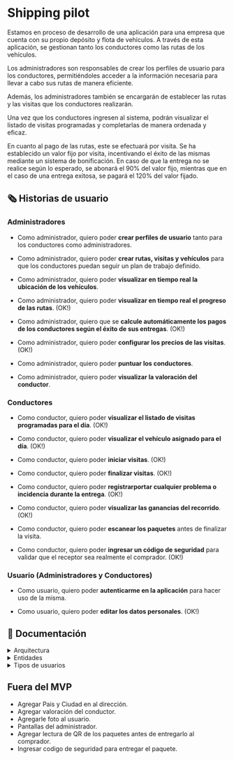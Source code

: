 # Shipping pilot

Estamos en proceso de desarrollo de una aplicación para una empresa que cuenta con su propio depósito y flota de vehículos. A través de esta aplicación, se gestionan tanto los conductores como las rutas de los vehículos.

Los administradores son responsables de crear los perfiles de usuario para los conductores, permitiéndoles acceder a la información necesaria para llevar a cabo sus rutas de manera eficiente.

Además, los administradores también se encargarán de establecer las rutas y las visitas que los conductores realizarán.

Una vez que los conductores ingresen al sistema, podrán visualizar el listado de visitas programadas y completarlas de manera ordenada y eficaz.

En cuanto al pago de las rutas, este se efectuará por visita. Se ha establecido un valor fijo por visita, incentivando el éxito de las mismas mediante un sistema de bonificación. En caso de que la entrega no se realice según lo esperado, se abonará el 90% del valor fijo, mientras que en el caso de una entrega exitosa, se pagará el 120% del valor fijado.

## 🗞️ Historias de usuario

### Administradores

- Como administrador, quiero poder **crear perfiles de usuario** tanto para los conductores como administradores. 

- Como administrador, quiero poder **crear rutas, visitas y vehículos** para que los conductores puedan seguir un plan de trabajo definido.

- Como administrador, quiero poder **visualizar en tiempo real la ubicación de los vehículos**.

- Como administrador, quiero poder **visualizar en tiempo real el progreso de las rutas**. (OK!)

- Como administrador, quiero que se **calcule automáticamente los pagos de los conductores según el éxito de sus entregas**. (OK!)

- Como administrador, quiero poder **configurar los precios de las visitas**. (OK!)

- Como administrador, quiero poder **puntuar los conductores**.

- Como administrador, quiero poder **visualizar la valoración del conductor**.

### Conductores

- Como conductor, quiero poder **visualizar el listado de visitas programadas para el día**. (OK!)

- Como conductor, quiero poder **visualizar el vehículo asignado para el día**. (OK!)

- Como conductor, quiero poder **iniciar visitas**. (OK!)

- Como conductor, quiero poder **finalizar visitas**. (OK!)

- Como conductor, quiero poder **registrarportar cualquier problema o incidencia durante la entrega**. (OK!)

- Como conductor, quiero poder **visualizar las ganancias del recorrido**. (OK!)

- Como conductor, quiero poder **escanear los paquetes** antes de finalizar la visita.

- Como conductor, quiero poder **ingresar un código de seguridad** para validar que el receptor sea realmente el comprador. (OK!)

### Usuario (Administradores y Conductores)

- Como usuario, quiero poder **autenticarme en la aplicación** para hacer uso de la misma.

- Como usuario, quiero poder **editar los datos personales**. (OK!)

## 📰 Documentación

<details>
  <summary>Arquitectura</summary>
  <br/>

  La estructura de carpetas en una aplicación es fundamental para la organización y el mantenimiento eficiente del código. A continuación, se detalla la estructura de carpetas utilizada en esta aplicación:

  ```
    -- lib
      -- core
      -- db
      -- models
      -- pages
      -- providers
      -- services
      -- widgets
  ```

  ### Core
  
  **navigation:** Configuración de la navegación de la aplicación, incluyendo rutas y enrutadores.

  **theme:** Definición de estilos y temas aplicados en toda la aplicación.

  ### DB (Database) 
  
  Mockup de la base de datos alojada en firebase.

  ### Models
  
  Modelos de datos que representan la estructura de los datos utilizados en la aplicación.

  ### Pages
  
  Este directorio alberga todas las pantallas de la aplicación. Cada pantalla debe tener su propia carpeta, donde se incluyen los widgets específicos de esa pantalla, organizados por entidad.

  ### Providers
  
  Implementaciones específicas para gestionar el estado de la aplicación. En este caso, se utiliza la librería Riverpod.

  ### Services

  **api:** Lógica para interactuar con servicios web o APIs.
    
  **storage:** Lógica para gestionar el almacenamiento local, como SharedPreferences o bases de datos locales.

  ### Widgets
  
  En este directorio se encuentran los widgets genéricos que pueden ser utilizados en cualquier pantalla de la aplicación, organizados por tipo.
</details>

<details>
  <summary>Entidades</summary>
  
  - Address
    - Barrio `district`
    - Calle `street_name`
    - Altura `street_number`
    - Piso `floor`
    - Departamento `unit`
    - Código Postal `zip_code`
    - Observaciones `observations`

  - Client
    - Dirección `Address` 
    - Nombre `name`
    - Apellido `last_name`
    - DNI `doc_number`
    - Telefono `phone`

  - Travel
    - Conductor `User.doc_number`
    - Estado `status` (Nueva / En Curso / Finalizada)
    - Precio `price`
    - Stats `TravelStats`
    - Vehículo `Vehicle.license_plate`
   
  - TravelStats 
    - Cantidad de paquetes `packages_count`
    - Cantidad de visitas `visits_count`
    - ETA del recorrido `eta`
  
  - User `key=doc_number`
    - Apellido `last_name`
    - Email `email`
    - Foto `photo_url`
    - Nombre `name`
    - Password `password`
    - Rol `role` (admin / driver)
    - Telefono `phone`

  - Vehicle `key=license_plate`
    - Color `color`
    - Marca `brand`
    - Modelo `model`
    - Tipo `type`

  - Visit
    - Comprador `Client`
    - Estado `status` (Nueva / Exitosa / Fallida / En curso)
    - Stats `VisitStats`
    - Lista de ids de los paquetes `packages`
    - Precio `price`
    - Id del recorrido `travel_id`
    - Posición de la visita en el recorrido `travel_index`

  - VisitStats
    - Cantidad de paquetes `packages_count`
    - ETA de la visita `eta`
</details>

<details>
  <summary>Tipos de usuarios</summary>
  <br/>
  
  **Administradores:** Este tipo de usuario tiene privilegios más amplios y capacidades de gestión avanzadas. Sus responsabilidades principales incluyen la creación y gestión de rutas, asignación de conductores a rutas específicas, programación de visitas, seguimiento del progreso de las entregas, gestión de pagos, entre otras tareas administrativas relacionadas con la operación logística de la empresa.

  **Conductores:** Los conductores son usuarios que operan en el terreno y están encargados de llevar a cabo las entregas según las rutas y visitas asignadas por los administradores. Su función principal es registrar el progreso de las visitas, incluida la confirmación de entregas exitosas, actualización del estado de las visitas en tiempo real, reporte de problemas o incidencias, entre otras actividades operativas relacionadas con la logística de transporte y entrega.
</details>

## Fuera del MVP
  - Agregar Pais y Ciudad en al dirección.
  - Agregar valoración del conductor.
  - Agregarle foto al usuario.
  - Pantallas del administrador.
  - Agregar lectura de QR de los paquetes antes de entregarlo al comprador.
  - Ingresar codigo de seguridad para entregar el paquete.

